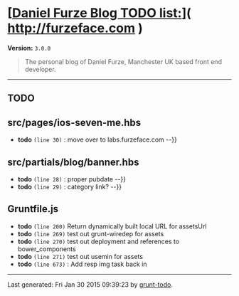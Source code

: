 # [[Daniel Furze Blog TODO list:](http://furzeface.com)]( http://furzeface.com )

**Version:** `3.0.0`

> The personal blog of Daniel Furze, Manchester UK based front end developer.

* * *

## TODO

## src/pages/ios-seven-me.hbs

-  **todo** `(line 30)` : move over to labs.furzeface.com --}}

## src/partials/blog/banner.hbs

-  **todo** `(line 28)` : proper pubdate --}}
-  **todo** `(line 29)` : category link? --}}

## Gruntfile.js

-  **todo** `(line 200)`  Return dynamically built local URL for assetsUrl
-  **todo** `(line 269)`  test out grunt-wiredep for assets
-  **todo** `(line 270)`  test out deployment and references to bower_components
-  **todo** `(line 271)`  test out usemin for assets
-  **todo** `(line 673)` : Add resp img task back in


* * *

Last generated: Fri Jan 30 2015 09:39:23 by [grunt-todo](https://github.com/leny/grunt-todo).
